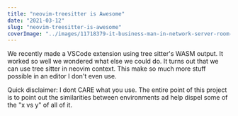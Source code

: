 ```yaml
---
title: "neovim-treesitter is Awesome"
date: "2021-03-12"
slug: "neovim-treesitter-is-awesome"
coverImage: "../images/11718379-it-business-man-in-network-server-room-have-problems-and-looking-for-disaster-situation-solution1.jpg"
---
```


We recently made a VSCode extension using tree sitter's WASM output. It worked so well we wondered what else we could do. It turns out that we can use tree sitter in neovim context. This make so much more stuff possible in an editor I don't even use.

Quick disclaimer: I dont CARE what you use. The entire point of this project is to point out the similarities between environments ad help dispel some of the "x vs y" of all of it.
